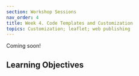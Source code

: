 ```yaml
---
section: Workshop Sessions
nav_order: 4
title: Week 4. Code Templates and Customization
topics: Customization; leaflet; web publishing
---
```


Coming soon!

## Learning Objectives

